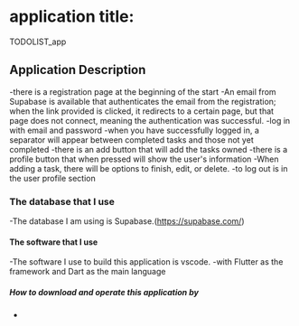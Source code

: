 # application title:
TODOLIST_app

## Application Description
-there is a registration page at the beginning of the start
-An email from Supabase is available that authenticates the email from the registration; when the link provided is clicked, it redirects to a certain page, but that page does not connect, meaning the authentication was successful.
-log in with email and password
-when you have successfully logged in, a separator will appear between completed tasks and those not yet completed
-there is an add button that will add the tasks owned
-there is a profile button that when pressed will show the user's information
-When adding a task, there will be options to finish, edit, or delete.
-to log out is in the user profile section

### The database that I use
-The database I am using is Supabase.(https://supabase.com/)

#### The software that I use
-The software I use to build this application is vscode.
-with Flutter as the framework and Dart as the main language

##### How to download and operate this application by
-
